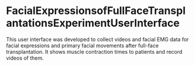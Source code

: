 # FacialExpressionsofFullFaceTransplantationsExperimentUserInterface
This user interface was developed to collect videos and facial EMG data for facial expressions and primary facial movements after full-face transplantation. It shows muscle contraction times to patients and record videos of them.

